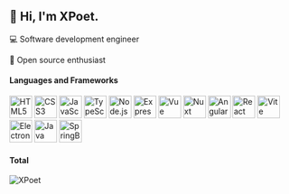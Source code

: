 ## 👋 Hi, I'm XPoet.

💻 Software development engineer

🎉 Open source enthusiast

#### Languages and Frameworks

 <p>
  <img
    src="https://svgl.app/library/html5.svg"
    alt="HTML5"
    title="HTML5"
    width="40"
    height="40"
  />
  <img
    src="https://svgl.app/library/css.svg"
    alt="CSS3"
    title="CSS3"
    width="40"
    height="40"
  />
  <img
    src="https://svgl.app/library/javascript.svg"
    alt="JavaScript"
    title="JavaScript"
    width="40"
    height="40"
  />
  <img
    src="https://svgl.app/library/typescript.svg"
    alt="TypeScript"
    title="TypeScript"
    width="40"
    height="40"
  />
  <img
    src="https://svgl.app/library/nodejs.svg"
    alt="Node.js"
    title="Node.js"
    width="40"
    height="40"
  />
  <img
    src="https://svgl.app/library/expressjs.svg"
    alt="Express"
    title="Express"
    width="40"
    height="40"
  />
  <img
    src="https://svgl.app/library/vue.svg"
    alt="Vue"
    title="Vue"
    width="40"
    height="40"
  />
  <img
    src="https://svgl.app/library/nuxt.svg"
    alt="Nuxt"
    title="Nuxt"
    width="40"
    height="40"
  />
  <img
    src="https://svgl.app/library/angular.svg"
    alt="Angular"
    title="Angular"
    width="40"
    height="40"
  />
  <img
  src="https://svgl.app/library/react.svg"
  alt="React"
  title="React"
  width="40"
  height="40"
  />
  <img
    src="https://svgl.app/library/vitejs.svg"
    alt="Vite"
    title="Vite"
    width="40"
    height="40"
  />
  <img
    src="https://svgl.app/library/electron.svg"
    alt="Electron"
    title="Electron"
    width="40"
    height="40"
  />
  <img
    src="https://svgl.app/library/java.svg"
    alt="Java"
    title="Java"
    width="40"
    height="40"
  />
  <img
    src="https://svgl.app/library/spring.svg"
    alt="SpringBoot"
    title="SpringBoot"
    width="40"
    height="40"
  />
</p>

#### Total

<p>
  <img
    src="https://github-readme-stats.vercel.app/api?username=XPoet&show_icons=true" 
    alt="XPoet"
  />
</p>
